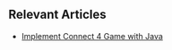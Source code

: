 ## Relevant Articles
- [Implement Connect 4 Game with Java](https://www.baeldung.com/java-connect-4-game)
